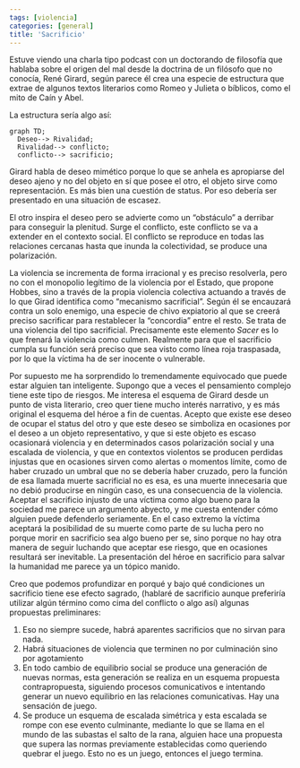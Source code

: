 ```yaml
---
tags: [violencia]
categories: [general]
title: 'Sacrificio'
---
```


Estuve viendo una charla tipo podcast con un doctorando de filosofía que hablaba sobre el origen del mal desde la doctrina de un filósofo que no conocía, René Girard, según parece él crea una especie de estructura que extrae de algunos textos literarios como Romeo y Julieta o bíblicos, como el mito de Caín y Abel. 

La estructura sería algo así: 

```mermaid
graph TD;
  Deseo--> Rivalidad;
  Rivalidad--> conflicto;
  conflicto--> sacrificio;
```

Girard habla de deseo mimético porque lo que se anhela es apropiarse del deseo ajeno y no del objeto en sí que posee el otro, el objeto sirve como representación. Es más bien una cuestión de status. Por eso debería ser presentado en una situación de escasez.

El otro inspira el deseo pero se advierte como un “obstáculo” a derribar para conseguir la plenitud. Surge el conflicto, este conflicto se va a extender en el contexto social. El conflicto se reproduce en todas las relaciones cercanas hasta que inunda la colectividad, se produce una polarización. 

La violencia se incrementa de forma irracional y es preciso resolverla, pero no con el monopolio legítimo de la violencia por el Estado, que propone Hobbes, sino a través de la propia violencia colectiva actuando a través de lo que Girad identifica como “mecanismo sacrificial”. Según él se encauzará contra un solo enemigo, una especie de chivo expiatorio al que se creerá preciso sacrificar para restablecer la “concordia” entre el resto. Se trata de una violencia del tipo sacrificial. Precisamente este elemento *Sacer* es lo que frenará la violencia como culmen. Realmente para que el sacrificio cumpla su función será preciso que sea visto como línea roja traspasada, por lo que la víctima ha de ser inocente o vulnerable.

Por supuesto me ha sorprendido lo tremendamente equivocado que puede estar alguien tan inteligente. Supongo que a veces el pensamiento complejo tiene este tipo de riesgos. Me interesa el esquema de Girard desde un punto de vista literario, creo quer tiene mucho interés narrativo, y es más original el esquema del héroe a fin de cuentas. Acepto que existe ese deseo de ocupar el status del otro y que este deseo se simboliza en ocasiones por el deseo a un objeto representativo, y que si este objeto es escaso ocasionará violencia y en determinados casos polarización social y una escalada de violencia, y que en contextos violentos se producen perdidas injustas que en ocasiones sirven como alertas o momentos límite, como de haber cruzado un umbral que no se debería haber cruzado, pero la función de esa llamada muerte sacrificial no es esa, es una muerte innecesaria que no debió producirse en ningún caso, es una consecuencia de la violencia. Aceptar el sacrificio injusto de una víctima como algo bueno para la sociedad me parece un argumento abyecto, y me cuesta entender cómo alguien puede defenderlo seriamente. En el caso extremo la víctima aceptará la posibilidad de su muerte como parte de su lucha pero no porque morir en sacrificio sea algo bueno per se, sino porque no hay otra manera de seguir luchando que aceptar ese riesgo, que en ocasiones resultará ser inevitable. La presentación del héroe en sacrificio para salvar la humanidad me parece ya un tópico manido.

Creo que podemos profundizar en porqué y bajo qué condiciones un sacrificio tiene ese efecto sagrado, (hablaré de sacrificio aunque preferiría utilizar algún término como cima del conflicto o algo así) algunas propuestas preliminares:

1. Eso no siempre sucede, habrá aparentes sacrificios que no sirvan para nada.
2. Habrá situaciones de violencia que terminen no por culminación sino por agotamiento
3. En todo cambio de equilibrio social se produce una generación de nuevas normas, esta generación se realiza en un esquema propuesta contrapropuesta, siguiendo procesos comunicativos e intentando generar un nuevo equilibrio en las relaciones comunicativas. Hay una sensación de juego.
4. Se produce un esquema de escalada simétrica y esta escalada se rompe con ese evento culminante, mediante lo que se llama en el mundo de las subastas el salto de la rana, alguien hace una propuesta que supera las normas previamente establecidas como queriendo quebrar el juego. Esto no es un juego, entonces el juego termina.






